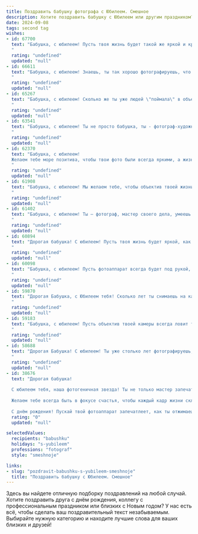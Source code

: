 ```yaml
---
title: Поздравить бабушку фотографа с Юбилеем. Смешное
description: Хотите поздравить бабушку с Юбилеем или другим праздником? Наш ИИ создаст незабываемое поздравление, а вы обязательно выделитесь среди других.  
date: 2024-09-08
tags: second tag
wishes:
- id: 67700
  text: "Бабушка, с юбилеем! Пусть твоя жизнь будет такой же яркой и красочной, как фотографии, что ты снимаешь! И пусть, в отличие от объектива твоей камеры, тебя не заботит возраст, а только количество улыбок на лице!
  "
  rating: "undefined"
  updated: "null"
- id: 66611
  text: "Бабушка, с юбилеем! Знаешь, ты так хорошо фотографируешь, что даже время на твоих снимках замирает!  Жаль, что нам, внукам,  не досталось твоего таланта, иначе мы бы уже миллионы на селфи заработали! 😜  Ещё раз с юбилеем, пусть в жизни всегда будет \"в фокусе\" только радость!
  "
  rating: "undefined"
  updated: "null"
- id: 65267
  text: "Бабушка, с юбилеем! Сколько же ты уже людей \"поймала\" в объектив? Надеюсь, все улыбались, как и мы сейчас, глядя на тебя!  Ты - настоящая фотоохотница, только вместо диких зверей ловишь самые яркие моменты жизни!  Желаем тебе побольше позитивных кадров, а главное, чтобы на каждой фотографии ты сияла не меньше, чем объектив твоей камеры!
  "
  rating: "undefined"
  updated: "null"
- id: 63541
  text: "Бабушка, с юбилеем! Ты не просто бабушка, ты - фотограф-художник! Сколько прекрасных моментов ты запечатлела на пленку, а потом - в наших сердцах!  Пусть годы летят, как фотокадры, а ты остаешься такой же жизнерадостной и яркой, как твой талант!
  "
  rating: "undefined"
  updated: "null"
- id: 62370
  text: "Бабушка, с юбилеем!
  Желаем тебе море позитива, чтобы твои фото были всегда яркими, а жизнь - полна прекрасных моментов, которые ты будешь ловить в объектив! 😉
  "
  rating: "undefined"
  updated: "null"
- id: 61908
  text: "Бабушка, с юбилеем! Мы желаем тебе, чтобы объектив твоей жизни всегда был направлен на счастье и радость, а снимки получались только яркими и позитивными! Пусть в твоей жизни будет много \"кадров\" с любимыми внуками и родственниками, а жизнь будет полна \"свежих идей\" и \"ярких впечатлений\".
  "
  rating: "undefined"
  updated: "null"
- id: 61402
  text: "Бабушка, с юбилеем! Ты – фотограф, мастер своего дела, умеешь поймать самый удачный момент и сделать снимок, который потом будет радовать всех всю жизнь.  Надеюсь, ты сама не забываешь себя фотографировать, чтобы сохранить свою красоту и молодость на долгие годы.  Желаем тебе ещё много ярких кадров в жизни, а главное, чтобы они были все счастливыми!
  "
  rating: "undefined"
  updated: "null"
- id: 60894
  text: "Дорогая бабушка! С юбилеем! Пусть твоя жизнь будет яркой, как твои фотографии, а годы летят так же быстро, как затвор фотоаппарата!
  "
  rating: "undefined"
  updated: "null"
- id: 60098
  text: "Бабушка, с юбилеем! Пусть фотоаппарат всегда будет под рукой, а объектив ловит только самые счастливые моменты.  Желаем, чтобы ты фотографировала не только нас, но и  всю свою прекрасную жизнь, полную ярких красок и позитива!
  "
  rating: "undefined"
  updated: "null"
- id: 59870
  text: "Дорогая Бабушка, с Юбилеем тебя! Сколько лет ты снимаешь на камеру, а все равно ловко умудряешься запечатлеть не только счастливые моменты, но и застать нас врасплох! Ты не просто фотограф, ты - фотоохотник! Желаем тебе еще много лет оставаться такой же энергичной и позитивной, чтобы мы могли продолжать попадать в твои объективы! 😉📸
  "
  rating: "undefined"
  updated: "null"
- id: 59183
  text: "Бабушка, с юбилеем! Пусть объектив твоей камеры всегда ловит только самые яркие моменты жизни, а вспышка - только от счастья!  Желаем, чтобы ты продолжала \"щелкать\"  людей своей жизнерадостностью и оптимизмом еще долгие-долгие годы! 😊📸
  "
  rating: "undefined"
  updated: "null"
- id: 58688
  text: "Дорогая Бабушка! С юбилеем! Ты уже столько лет фотографируешь, что скоро будешь знать все позы и выражения всех родственников лучше, чем они сами! 😄🎉  Пусть твой объектив всегда ловит только счастливые моменты, а твоя улыбка светится как вспышка! 📸✨
  "
  rating: "undefined"
  updated: "null"
- id: 38676
  text: "Дорогая бабушка!
  
  С юбилеем тебя, наша фотогеничная звезда! Ты не только мастер запечатлевать моменты, но и умудряешься делать наши жизни ярче, как желтый фильтр на старой пленке.
  
  Желаем тебе всегда быть в фокусе счастья, чтобы каждый кадр жизни складывался в документальный фильм о любви и веселье! Пусть в твоем объективе только самые лучшие и яркие моменты, а количество улыбок в жизни увеличивается так же быстро, как фотоплёнка в обработке.
  
  С днём рождения! Пускай твой фотоаппарат запечатлеет, как ты отжимаешь возраст, как старую плёнку! Мы тебя очень любим!"
  rating: "0"
  updated: "null"

selectedValues:
  recipients: "babushku"
  holidays: "s-yubileem"
  professions: "fotograf"
  style: "smeshnoje"

links:
- slug: "pozdravit-babushku-s-yubileem-smeshnoje"
  title: "Поздравить бабушку с Юбилеем. Смешное"
---
```


Здесь вы найдете отличную подборку поздравлений на любой случай. 
Хотите поздравить друга с днём рождения, коллегу с профессиональным праздником или близких с Новым годом? У нас есть всё, чтобы сделать ваш поздравительный текст незабываемым. Выбирайте нужную категорию и находите лучшие слова для ваших близких и друзей!
